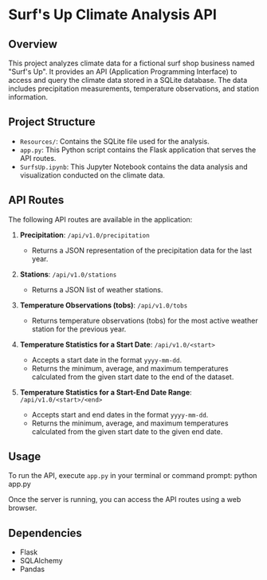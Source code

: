# Surf's Up Climate Analysis API

## Overview
This project analyzes climate data for a fictional surf shop business named "Surf's Up". It provides an API (Application Programming Interface) to access and query the climate data stored in a SQLite database. The data includes precipitation measurements, temperature observations, and station information.

## Project Structure
- `Resources/`: Contains the SQLite file used for the analysis.
- `app.py`: This Python script contains the Flask application that serves the API routes.
- `SurfsUp.ipynb`: This Jupyter Notebook contains the data analysis and visualization conducted on the climate data.

## API Routes
The following API routes are available in the application:

1. **Precipitation**: `/api/v1.0/precipitation`
   - Returns a JSON representation of the precipitation data for the last year.

2. **Stations**: `/api/v1.0/stations`
   - Returns a JSON list of weather stations.

3. **Temperature Observations (tobs)**: `/api/v1.0/tobs`
   - Returns temperature observations (tobs) for the most active weather station for the previous year.

4. **Temperature Statistics for a Start Date**: `/api/v1.0/<start>`
   - Accepts a start date in the format `yyyy-mm-dd`.
   - Returns the minimum, average, and maximum temperatures calculated from the given start date to the end of the dataset.

5. **Temperature Statistics for a Start-End Date Range**: `/api/v1.0/<start>/<end>`
   - Accepts start and end dates in the format `yyyy-mm-dd`.
   - Returns the minimum, average, and maximum temperatures calculated from the given start date to the given end date.

## Usage
To run the API, execute `app.py` in your terminal or command prompt: python app.py

Once the server is running, you can access the API routes using a web browser.

## Dependencies
- Flask
- SQLAlchemy
- Pandas




